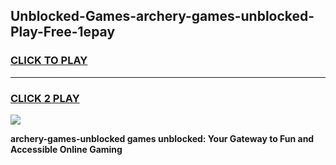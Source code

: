 
## Unblocked-Games-archery-games-unblocked-Play-Free-1epay
<h3>
<a href="https://premium76.site?title=archery-games-unblocked&ref=18A">CLICK TO PLAY</a></h3>
<hr>

<h3>
<a href="https://premium76.site?title=archery-games-unblocked&ref=18A">CLICK 2 PLAY</a>
  
</h3>

<a href="https://premium76.site?title=archery-games-unblocked&ref=18A"><img src="https://clearcache.store/games.png"></a>


**archery-games-unblocked games unblocked: Your Gateway to Fun and Accessible Online Gaming**
